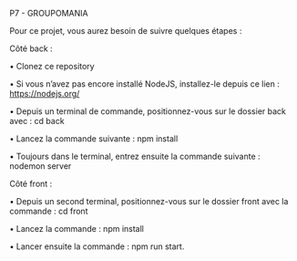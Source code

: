 P7 - GROUPOMANIA

Pour ce projet, vous aurez besoin de suivre quelques étapes :

Côté back :

• Clonez ce repository

• Si vous n’avez pas encore installé NodeJS, installez-le depuis ce lien : https://nodejs.org/

• Depuis un terminal de commande, positionnez-vous sur le dossier back avec : cd back

• Lancez la commande suivante : npm install

• Toujours dans le terminal, entrez ensuite la commande suivante : nodemon server

Côté front : 

• Depuis un second terminal, positionnez-vous sur le dossier front avec la commande : cd front

• Lancez la commande : npm install

• Lancer ensuite la commande : npm run start.
